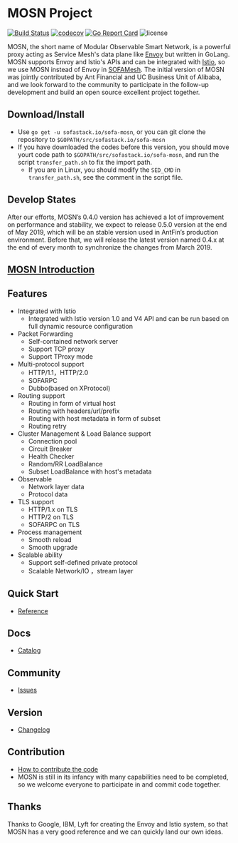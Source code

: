 # MOSN Project

[![Build Status](https://travis-ci.org/alipay/sofa-mosn.svg?branch=master)](https://travis-ci.org/alipay/sofa-mosn)
[![codecov](https://codecov.io/gh/alipay/sofa-mosn/branch/master/graph/badge.svg)](https://codecov.io/gh/alipay/sofa-mosn)
[![Go Report Card](https://goreportcard.com/badge/github.com/alipay/sofa-mosn)](https://goreportcard.com/report/github.com/alipay/sofa-mosn)
![license](https://img.shields.io/badge/license-Apache--2.0-green.svg)

MOSN, the short name of Modular Observable Smart Network, is a powerful proxy acting as Service Mesh's data plane like [Envoy](https://www.envoyproxy.io/) but written in GoLang. 
MOSN supports Envoy and Istio's APIs and can be integrated with [Istio](https://istio.io/), so we use MOSN instead of Envoy in [SOFAMesh](https://github.com/alipay/sofa-mesh).
The initial version of MOSN was jointly contributed by Ant Financial and UC Business Unit of Alibaba, and we look forward to the community to participate in the
follow-up development and build an open source excellent project together.


## Download/Install

+ Use `go get -u sofastack.io/sofa-mosn`, or you can git clone the repository to `$GOPATH/src/sofastack.io/sofa-mosn`
+ If you have downloaded the codes before this version, you should move yourt code path to `$GOPATH/src/sofastack.io/sofa-mosn`, and run the script `transfer_path.sh` to fix the import path.
  + If you are in Linux, you should modify the `SED_CMD` in `transfer_path.sh`, see the comment in the script file.

## Develop States

After our efforts, MOSN’s 0.4.0 version has achieved a lot of improvement on performance and stability, we expect to release 0.5.0 version at the end of May 2019, which will be an stable version used in AntFin’s production environment.
Before that, we will release the latest version named 0.4.x at the end of every month to synchronize the changes from March 2019.

## [MOSN Introduction](docs/Introduction.md)

## Features

+ Integrated with Istio
    + Integrated with Istio version 1.0 and V4 API and can be run based on full dynamic resource configuration
+ Packet Forwarding
    + Self-contained network server
    + Support TCP proxy
    + Support TProxy mode
+ Multi-protocol support
    + HTTP/1.1，HTTP/2.0
    + SOFARPC
    + Dubbo(based on XProtocol)
+ Routing support
    + Routing in form of virtual host
    + Routing with headers/url/prefix
    + Routing with host metadata in form of subset
    + Routing retry
+ Cluster Management & Load Balance support
    + Connection pool
    + Circuit Breaker
    + Health Checker
    + Random/RR LoadBalance
    + Subset LoadBalance with host's metadata
+ Observable
    + Network layer data
    + Protocol data
+ TLS support
    + HTTP/1.x on TLS
    + HTTP/2 on TLS
    + SOFARPC on TLS
+ Process management
    + Smooth reload
    + Smooth upgrade
+ Scalable ability
    + Support self-defined private protocol
    + Scalable Network/IO ，stream layer
    
## Quick Start
* [Reference](docs/quickstart/Setup.md)
   
## Docs
* [Catalog](docs/Catalog.md)

## Community
* [Issues](https://github.com/alipay/sofa-mosn/issues)

## Version
* [Changelog](docs/CHANGELOG.md)

## Contribution
+ [How to contribute the code](docs/develop/CONTRIBUTING.md)
+ MOSN is still in its infancy with many capabilities need to be completed, so we welcome everyone to participate in and commit code together.

## Thanks
Thanks to Google, IBM, Lyft for creating the Envoy and Istio system, so that MOSN has a very good reference and we can
quickly land our own ideas.
